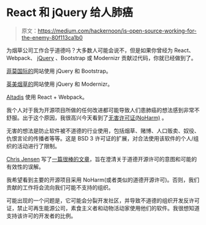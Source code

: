 # React 和 jQuery 给人肺癌

> 原文：<https://medium.com/hackernoon/is-open-source-working-for-the-enemy-80f113ca1b0>

为烟草公司工作合乎道德吗？大多数人可能会说不，但是如果你曾经为 React、Webpack、 [jQuery](https://hackernoon.com/tagged/jquery) 、Bootstrap 或 Modernizr 贡献过代码，你就已经做到了。

[菲莫国际的](https://www.pmi.com/)网站使用 jQuery 和 Bootstrap。

[英美烟草的](http://www.bat.com/)网站使用 jQuery 和 Modernizr。

[Altadis](https://www.altadisusa.com/age-gate) 使用 React + Webpack。

我个人对于我为开源项目所做的任何改进都可能导致人们患肺癌的想法感到非常不舒服。出于这个原因，我很高兴今天看到了[无害许可证(NoHarm)](https://github.com/raisely/NoHarm) 。

无害的想法是防止软件被不道德的行业使用，包括烟草、赌博、人口贩卖、奴役、仇恨言论的传播者等等。这是 BSD 3 许可证的扩展，对合法使用该软件的个人/组织的活动进行了限制。

[Chris Jensen](https://medium.com/u/19f3b4da9310?source=post_page-----80f113ca1b0--------------------------------) 写了[一篇很棒的文章](/raisely/6-myths-about-ethical-open-source-licenses-9ae722fd52ab)，旨在澄清关于道德开源许可的意图和可能的有效性的误解。

我希望看到主要的开源项目采用 NoHarm(或者类似的道德开源许可)。否则，我们贡献的工作将会流向我们可能不支持的组织。

可能出现的一个问题是，它可能会分裂开发社区，并导致不道德的组织开发反许可证，禁止可再生能源公司，素食主义者和动物活动家使用他们的软件。我很想知道支持该许可的开发者的比例。